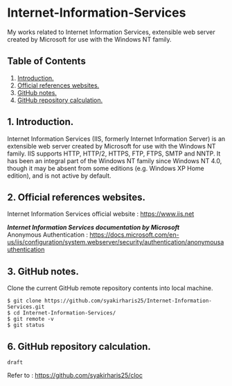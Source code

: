 # Internet-Information-Services
My works related to Internet Information Services, extensible web server created by Microsoft for use with the Windows NT family.

## Table of Contents
1. [Introduction.](#introduction)
2. [Official references websites.](#references)
3. [GitHub notes.](#github)
4. [GitHub repository calculation.](#calculation)

<a name="introduction"></a>
## 1. Introduction.
Internet Information Services (IIS, formerly Internet Information Server) is an extensible web server created by Microsoft for use with the Windows NT family. IIS supports HTTP, HTTP/2, HTTPS, FTP, FTPS, SMTP and NNTP. It has been an integral part of the Windows NT family since Windows NT 4.0, though it may be absent from some editions (e.g. Windows XP Home edition), and is not active by default.

<a name="references"></a>
## 2. Official references websites.
Internet Information Services official website : https://www.iis.net <br />

**_Internet Information Services documentation by Microsoft_** <br />
Anonymous Authentication <anonymousAuthentication> : https://docs.microsoft.com/en-us/iis/configuration/system.webserver/security/authentication/anonymousauthentication <br />
 
<a name="github"></a>
## 3. GitHub notes.
Clone the current GitHub remote repository contents into local machine.
```
$ git clone https://github.com/syakirharis25/Internet-Information-Services.git
$ cd Internet-Information-Services/
$ git remote -v
$ git status
```

<a name="calculation"></a>
## 6. GitHub repository calculation.
```
draft
```
Refer to : https://github.com/syakirharis25/cloc
